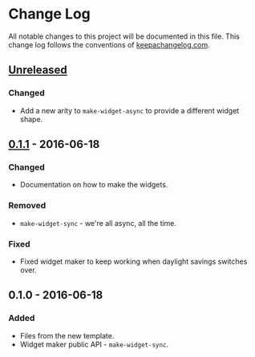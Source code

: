# Change Log
All notable changes to this project will be documented in this file. This change log follows the conventions of [keepachangelog.com](http://keepachangelog.com/).

## [Unreleased]
### Changed
- Add a new arity to `make-widget-async` to provide a different widget shape.

## [0.1.1] - 2016-06-18
### Changed
- Documentation on how to make the widgets.

### Removed
- `make-widget-sync` - we're all async, all the time.

### Fixed
- Fixed widget maker to keep working when daylight savings switches over.

## 0.1.0 - 2016-06-18
### Added
- Files from the new template.
- Widget maker public API - `make-widget-sync`.

[Unreleased]: https://github.com/your-name/eu.twoormore.tanuki.api/compare/0.1.1...HEAD
[0.1.1]: https://github.com/your-name/eu.twoormore.tanuki.api/compare/0.1.0...0.1.1

